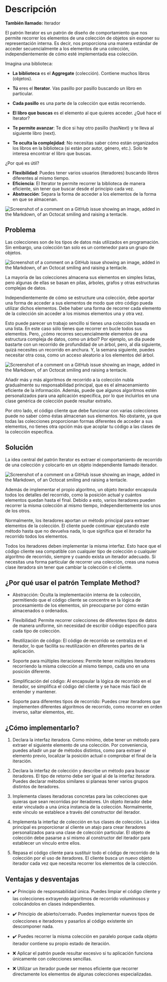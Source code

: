 # Descripción

**También llamado:** Iterador

El patrón Iterator es un patrón de diseño de comportamiento que nos permite recorrer los elementos de una colección de objetos sin exponer su representación interna. Es decir, nos proporciona una manera estándar de acceder secuencialmente a los elementos de una colección, independientemente de cómo esté implementada esa colección.

Imagina una biblioteca:

- **La biblioteca** es el **Aggregate** (colección). Contiene muchos libros (objetos).
- **Tú** eres el **Iterator**. Vas pasillo por pasillo buscando un libro en particular.
- **Cada pasillo** es una parte de la colección que estás recorriendo.
- **El libro que buscas** es el elemento al que quieres acceder.
¿Qué hace el Iterator?

- **Te permite avanzar**: Te dice si hay otro pasillo (hasNext) y te lleva al siguiente libro (next).
- **Te oculta la complejidad**: No necesitas saber cómo están organizados los libros en la biblioteca (si están por autor, género, etc.). Solo te interesa encontrar el libro que buscas.

¿Por qué es útil?

- **Flexibilidad**: Puedes tener varios usuarios (iteradores) buscando libros diferentes al mismo tiempo.
- **Eficiencia**: El Iterator te permite recorrer la biblioteca de manera eficiente, sin tener que buscar desde el principio cada vez.
- **Abstracción**: Separa la forma de acceder a los elementos de la forma en que se almacenan.

![Screenshot of a comment on a GitHub issue showing an image, added in the Markdown, of an Octocat smiling and raising a tentacle.](https://refactoring.guru/images/patterns/content/iterator/iterator-es.png)

## Problema

Las colecciones son de los tipos de datos más utilizados en programación. Sin embargo, una colección tan solo es un contenedor para un grupo de objetos.

![Screenshot of a comment on a GitHub issue showing an image, added in the Markdown, of an Octocat smiling and raising a tentacle.](https://refactoring.guru/images/patterns/diagrams/iterator/problem1.png)

La mayoría de las colecciones almacena sus elementos en simples listas, pero algunas de ellas se basan en pilas, árboles, grafos y otras estructuras complejas de datos.

Independientemente de cómo se estructure una colección, debe aportar una forma de acceder a sus elementos de modo que otro código pueda utilizar dichos elementos. Debe haber una forma de recorrer cada elemento de la colección sin acceder a los mismos elementos una y otra vez.

Esto puede parecer un trabajo sencillo si tienes una colección basada en una lista. En este caso sólo tienes que recorrer en bucle todos sus elementos. Pero, ¿cómo recorres secuencialmente elementos de una estructura compleja de datos, como un árbol? Por ejemplo, un día puede bastarte con un recorrido de profundidad de un árbol, pero, al día siguiente, quizá necesites un recorrido en anchura. Y, la semana siguiente, puedes necesitar otra cosa, como un acceso aleatorio a los elementos del árbol.

![Screenshot of a comment on a GitHub issue showing an image, added in the Markdown, of an Octocat smiling and raising a tentacle.](https://refactoring.guru/images/patterns/diagrams/iterator/problem2.png)

Añadir más y más algoritmos de recorrido a la colección nubla gradualmente su responsabilidad principal, que es el almacenamiento eficiente de la información. Además, puede que algunos algoritmos estén personalizados para una aplicación específica, por lo que incluirlos en una clase genérica de colección puede resultar extraño.

Por otro lado, el código cliente que debe funcionar con varias colecciones puede no saber cómo éstas almacenan sus elementos. No obstante, ya que todas las colecciones proporcionan formas diferentes de acceder a sus elementos, no tienes otra opción más que acoplar tu código a las clases de la colección específica.

## Solución

La idea central del patrón Iterator es extraer el comportamiento de recorrido de una colección y colocarlo en un objeto independiente llamado iterador.

![Screenshot of a comment on a GitHub issue showing an image, added in the Markdown, of an Octocat smiling and raising a tentacle.](https://refactoring.guru/images/patterns/diagrams/iterator/solution1.png)

Además de implementar el propio algoritmo, un objeto iterador encapsula todos los detalles del recorrido, como la posición actual y cuántos elementos quedan hasta el final. Debido a esto, varios iteradores pueden recorrer la misma colección al mismo tiempo, independientemente los unos de los otros.

Normalmente, los iteradores aportan un método principal para extraer elementos de la colección. El cliente puede continuar ejecutando este método hasta que no devuelva nada, lo que significa que el iterador ha recorrido todos los elementos.

Todos los iteradores deben implementar la misma interfaz. Esto hace que el código cliente sea compatible con cualquier tipo de colección o cualquier algoritmo de recorrido, siempre y cuando exista un iterador adecuado. Si necesitas una forma particular de recorrer una colección, creas una nueva clase iteradora sin tener que cambiar la colección o el cliente.

## ¿Por qué usar el patrón Template Method?

- Abstracción: Oculta la implementación interna de la colección, permitiendo que el código cliente se concentre en la lógica de procesamiento de los elementos, sin preocuparse por cómo están almacenados o ordenados.

- Flexibilidad: Permite recorrer colecciones de diferentes tipos de datos de manera uniforme, sin necesidad de escribir código específico para cada tipo de colección.

- Reutilización de código: El código de recorrido se centraliza en el iterador, lo que facilita su reutilización en diferentes partes de la aplicación.

- Soporte para múltiples iteraciones: Permite tener múltiples iteradores recorriendo la misma colección al mismo tiempo, cada uno en una posición diferente.

- Simplificación del código: Al encapsular la lógica de recorrido en el iterador, se simplifica el código del cliente y se hace más fácil de entender y mantener.
 
- Soporte para diferentes tipos de recorrido: Puedes crear iteradores que implementen diferentes algoritmos de recorrido, como recorrer en orden inverso, saltar elementos, etc.

## ¿Cómo implementarlo?

1. Declara la interfaz iteradora. Como mínimo, debe tener un método para extraer el siguiente elemento de una colección. Por conveniencia, puedes añadir un par de métodos distintos, como para extraer el elemento previo, localizar la posición actual o comprobar el final de la iteración.

2. Declara la interfaz de colección y describe un método para buscar iteradores. El tipo de retorno debe ser igual al de la interfaz iteradora. Puedes declarar métodos similares si planeas tener varios grupos distintos de iteradores.

3. Implementa clases iteradoras concretas para las colecciones que quieras que sean recorridas por iteradores. Un objeto iterador debe estar vinculado a una única instancia de la colección. Normalmente, este vínculo se establece a través del constructor del iterador.

4. Implementa la interfaz de colección en tus clases de colección. La idea principal es proporcionar al cliente un atajo para crear iteradores personalizados para una clase de colección particular. El objeto de colección debe pasarse a sí mismo al constructor del iterador para establecer un vínculo entre ellos.

5. Repasa el código cliente para sustituir todo el código de recorrido de la colección por el uso de iteradores. El cliente busca un nuevo objeto iterador cada vez que necesita recorrer los elementos de la colección.

## Ventajas y desventajas
- ✔️ Principio de responsabilidad única. Puedes limpiar el código cliente y las colecciones extrayendo algoritmos de recorrido voluminosos y colocándolos en clases independientes.

- ✔️ Principio de abierto/cerrado. Puedes implementar nuevos tipos de colecciones e iteradores y pasarlos al código existente sin descomponer nada.

- ✔️ Puedes recorrer la misma colección en paralelo porque cada objeto iterador contiene su propio estado de iteración.

- ❌ Aplicar el patrón puede resultar excesivo si tu aplicación funciona únicamente con colecciones sencillas.

- ❌ Utilizar un iterador puede ser menos eficiente que recorrer directamente los elementos de algunas colecciones especializadas.
